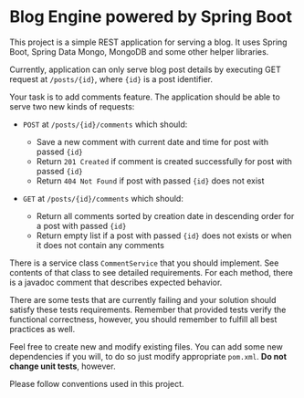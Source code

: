 # Blog Engine powered by Spring Boot

This project is a simple REST application for serving a blog. It uses Spring Boot, Spring Data Mongo, MongoDB and some other helper libraries.

Currently, application can only serve blog post details by executing GET request at `/posts/{id}`, where `{id}` is a post identifier.

Your task is to add comments feature. The application should be able to serve two new kinds of requests:

- `POST` at `/posts/{id}/comments` which should:
    - Save a new comment with current date and time for post with passed `{id}`
    - Return `201 Created` if comment is created successfully for post with passed `{id}`
    - Return `404 Not Found` if post with passed `{id}` does not exist


- `GET` at `/posts/{id}/comments` which should:
    - Return all comments sorted by creation date in descending order for a post with passed `{id}`
    - Return empty list if a post with passed `{id}` does not exists or when it does not contain any comments

There is a service class `CommentService` that you should implement. See contents of that class to see detailed requirements. For each method, there is a javadoc comment that describes expected behavior.

There are some tests that are currently failing and your solution should satisfy these tests requirements.
Remember that provided tests verify the functional correctness, however, you should remember to fulfill all best practices as well.

Feel free to create new and modify existing files. You can add some new dependencies if you will, to do so just modify appropriate `pom.xml`. **Do not change unit tests**, however.

Please follow conventions used in this project.
